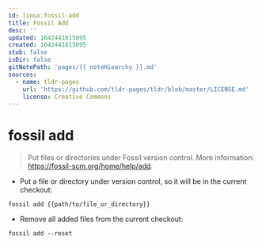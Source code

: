 ```yaml
---
id: linux.fossil-add
title: Fossil Add
desc: ''
updated: 1642441815095
created: 1642441815095
stub: false
isDir: false
gitNotePath: 'pages/{{ noteHiearchy }}.md'
sources:
  - name: tldr-pages
    url: 'https://github.com/tldr-pages/tldr/blob/master/LICENSE.md'
    license: Creative Commons
---
```

# fossil add

> Put files or directories under Fossil version control.
> More information: <https://fossil-scm.org/home/help/add>.

- Put a file or directory under version control, so it will be in the current checkout:

`fossil add {{path/to/file_or_directory}}`

- Remove all added files from the current checkout:

`fossil add --reset`

